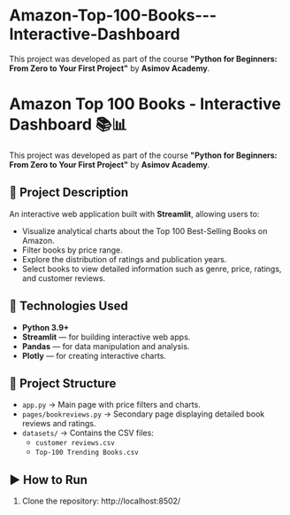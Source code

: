 # Amazon-Top-100-Books---Interactive-Dashboard
This project was developed as part of the course **"Python for Beginners: From Zero to Your First Project"** by **Asimov Academy**.
# Amazon Top 100 Books - Interactive Dashboard 📚📊

This project was developed as part of the course **"Python for Beginners: From Zero to Your First Project"** by **Asimov Academy**.

## 📌 Project Description

An interactive web application built with **Streamlit**, allowing users to:

- Visualize analytical charts about the Top 100 Best-Selling Books on Amazon.
- Filter books by price range.
- Explore the distribution of ratings and publication years.
- Select books to view detailed information such as genre, price, ratings, and customer reviews.

## 🚀 Technologies Used

- **Python 3.9+**
- **Streamlit** — for building interactive web apps.
- **Pandas** — for data manipulation and analysis.
- **Plotly** — for creating interactive charts.

## 📂 Project Structure

- `app.py` → Main page with price filters and charts.
- `pages/bookreviews.py` → Secondary page displaying detailed book reviews and ratings.
- `datasets/` → Contains the CSV files:  
  - `customer reviews.csv`  
  - `Top-100 Trending Books.csv`

## ▶️ How to Run

1. Clone the repository:
http://localhost:8502/
